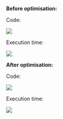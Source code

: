 **Before optimisation:**

Code:

![](https://user-images.githubusercontent.com/43548404/103771568-a31a6380-5030-11eb-93c4-69c6afe1e313.png)

Execution time:

![](https://user-images.githubusercontent.com/43548404/103771569-a3b2fa00-5030-11eb-8245-fa07892638be.png)

**After optimisation:**

Code:

![](https://user-images.githubusercontent.com/43548404/103771571-a3b2fa00-5030-11eb-9564-3c93f789254b.png)

Execution time:

![](https://user-images.githubusercontent.com/43548404/103771573-a3b2fa00-5030-11eb-909a-f117d365b5fe.png)
